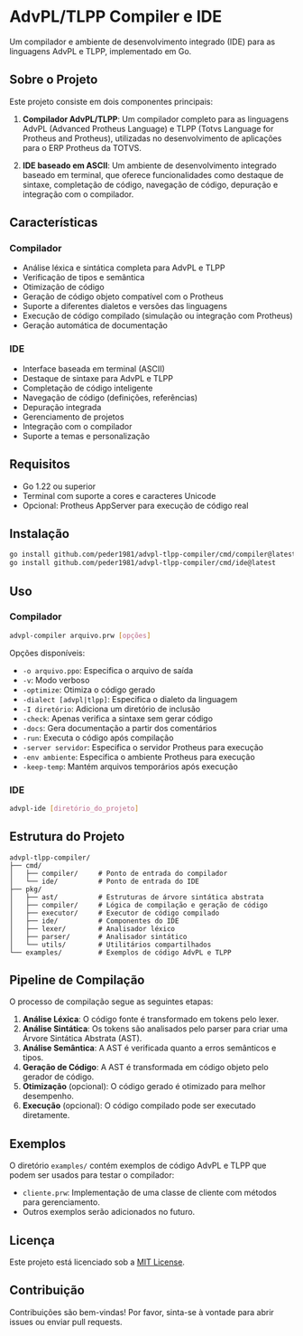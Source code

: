 # AdvPL/TLPP Compiler e IDE

Um compilador e ambiente de desenvolvimento integrado (IDE) para as linguagens AdvPL e TLPP, implementado em Go.

## Sobre o Projeto

Este projeto consiste em dois componentes principais:

1. **Compilador AdvPL/TLPP**: Um compilador completo para as linguagens AdvPL (Advanced Protheus Language) e TLPP (Totvs Language for Protheus and Protheus), utilizadas no desenvolvimento de aplicações para o ERP Protheus da TOTVS.

2. **IDE baseado em ASCII**: Um ambiente de desenvolvimento integrado baseado em terminal, que oferece funcionalidades como destaque de sintaxe, completação de código, navegação de código, depuração e integração com o compilador.

## Características

### Compilador
- Análise léxica e sintática completa para AdvPL e TLPP
- Verificação de tipos e semântica
- Otimização de código
- Geração de código objeto compatível com o Protheus
- Suporte a diferentes dialetos e versões das linguagens
- Execução de código compilado (simulação ou integração com Protheus)
- Geração automática de documentação

### IDE
- Interface baseada em terminal (ASCII)
- Destaque de sintaxe para AdvPL e TLPP
- Completação de código inteligente
- Navegação de código (definições, referências)
- Depuração integrada
- Gerenciamento de projetos
- Integração com o compilador
- Suporte a temas e personalização

## Requisitos

- Go 1.22 ou superior
- Terminal com suporte a cores e caracteres Unicode
- Opcional: Protheus AppServer para execução de código real

## Instalação

```bash
go install github.com/peder1981/advpl-tlpp-compiler/cmd/compiler@latest
go install github.com/peder1981/advpl-tlpp-compiler/cmd/ide@latest
```

## Uso

### Compilador

```bash
advpl-compiler arquivo.prw [opções]
```

Opções disponíveis:
- `-o arquivo.ppo`: Especifica o arquivo de saída
- `-v`: Modo verboso
- `-optimize`: Otimiza o código gerado
- `-dialect [advpl|tlpp]`: Especifica o dialeto da linguagem
- `-I diretório`: Adiciona um diretório de inclusão
- `-check`: Apenas verifica a sintaxe sem gerar código
- `-docs`: Gera documentação a partir dos comentários
- `-run`: Executa o código após compilação
- `-server servidor`: Especifica o servidor Protheus para execução
- `-env ambiente`: Especifica o ambiente Protheus para execução
- `-keep-temp`: Mantém arquivos temporários após execução

### IDE

```bash
advpl-ide [diretório_do_projeto]
```

## Estrutura do Projeto

```
advpl-tlpp-compiler/
├── cmd/
│   ├── compiler/     # Ponto de entrada do compilador
│   └── ide/          # Ponto de entrada do IDE
├── pkg/
│   ├── ast/          # Estruturas de árvore sintática abstrata
│   ├── compiler/     # Lógica de compilação e geração de código
│   ├── executor/     # Executor de código compilado
│   ├── ide/          # Componentes do IDE
│   ├── lexer/        # Analisador léxico
│   ├── parser/       # Analisador sintático
│   └── utils/        # Utilitários compartilhados
└── examples/         # Exemplos de código AdvPL e TLPP
```

## Pipeline de Compilação

O processo de compilação segue as seguintes etapas:

1. **Análise Léxica**: O código fonte é transformado em tokens pelo lexer.
2. **Análise Sintática**: Os tokens são analisados pelo parser para criar uma Árvore Sintática Abstrata (AST).
3. **Análise Semântica**: A AST é verificada quanto a erros semânticos e tipos.
4. **Geração de Código**: A AST é transformada em código objeto pelo gerador de código.
5. **Otimização** (opcional): O código gerado é otimizado para melhor desempenho.
6. **Execução** (opcional): O código compilado pode ser executado diretamente.

## Exemplos

O diretório `examples/` contém exemplos de código AdvPL e TLPP que podem ser usados para testar o compilador:

- `cliente.prw`: Implementação de uma classe de cliente com métodos para gerenciamento.
- Outros exemplos serão adicionados no futuro.

## Licença

Este projeto está licenciado sob a [MIT License](LICENSE).

## Contribuição

Contribuições são bem-vindas! Por favor, sinta-se à vontade para abrir issues ou enviar pull requests.
